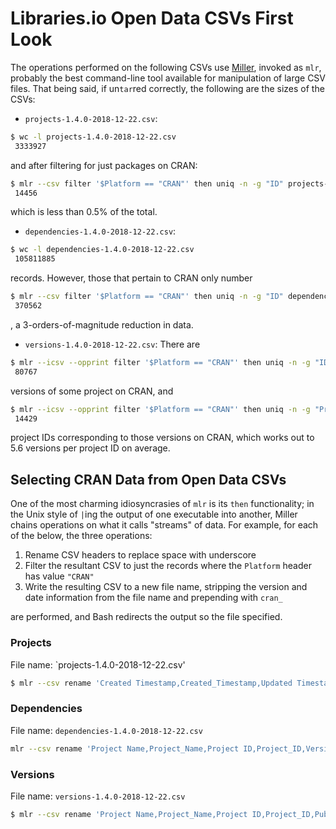 # Libraries.io Open Data CSVs First Look
The operations performed on the following CSVs use
[Miller](https://johnkerl.org/miller/doc/index.html), invoked as `mlr`,
probably the best command-line tool available for manipulation of large
CSV files. That being said, if un`tar`red correctly, the following are
the sizes of the CSVs:

 - `projects-1.4.0-2018-12-22.csv`:
```bash
$ wc -l projects-1.4.0-2018-12-22.csv
 3333927
```
and after filtering for just packages on CRAN:
```bash
$ mlr --csv filter '$Platform == "CRAN"' then uniq -n -g "ID" projects-1.4.0-2018-12-22.csv
 14456
```
which is less than 0.5% of the total.

 - `dependencies-1.4.0-2018-12-22.csv`:
```bash
$ wc -l dependencies-1.4.0-2018-12-22.csv
 105811885
```
records. However, those that pertain to CRAN only number
```bash
$ mlr --csv filter '$Platform == "CRAN"' then uniq -n -g "ID" dependencies-1.4.0-2018-12-22.csv
 370562
```
, a 3-orders-of-magnitude reduction in data.

 - `versions-1.4.0-2018-12-22.csv`:
There are
```bash
$ mlr --icsv --opprint filter '$Platform == "CRAN"' then uniq -n -g "ID" versions-1.4.0-2018-12-22.csv
 80767
```
versions of some project on CRAN, and

```bash
$ mlr --icsv --opprint filter '$Platform == "CRAN"' then uniq -n -g "Project ID" versions-1.4.0-2018-12-22.csv
 14429
```
project IDs corresponding to those versions on CRAN, which works out to
5.6 versions per project ID on average.

## Selecting CRAN Data from Open Data CSVs
One of the most charming idiosyncrasies of `mlr` is its `then`
functionality; in the Unix style of `|`ing the output of one executable
into another, Miller chains
operations on what it calls "streams" of data. For example, for each of
the below, the three operations:
  1. Rename CSV headers to replace space with underscore
  2. Filter the resultant CSV to just the records where the `Platform`
  header has value `"CRAN"`
  3. Write the resulting CSV to a new file name, stripping the version
  and date information from the file name and prepending with `cran_`

are performed, and Bash redirects the output so the file specified.

### Projects
File name: `projects-1.4.0-2018-12-22.csv'
```bash
$ mlr --csv rename 'Created Timestamp,Created_Timestamp,Updated Timestamp,Updated_Timestamp,Homepage URL,Homepage_URL,Repository URL,Repository_URL,Versions Count,Versions_Count,Latest Release Publish Timestamp,Latest_Release_Publish_Timestamp,Latest Release Number,Latest_Release_Number,Package Manager ID,Package_Manager_ID,Dependent Projects Count,Dependent_Projects_Count,Last synced Timestamp,Last_Synced_Timestamp,Dependent Repositories Count,Dependent_Repositories_Count,Repository ID,Repository_ID' then filter '$Platform == "CRAN"' then cut -x -f "Platform" projects-1.4.0-2018-12-22.csv > cran_projects.csv
```
### Dependencies
File name: `dependencies-1.4.0-2018-12-22.csv`
```bash
mlr --csv rename 'Project Name,Project_Name,Project ID,Project_ID,Version Number,Version_Number,Version ID,Version_ID,Dependency Name,Dependency_Name,Dependency Platform,Dependency_Platform,Dependency Kind,Dependency_Kind,Optional Dependency,Optional_Dependency,Dependency Requirements,Dependency_Requirements,Dependency Project ID,Dependency_Project_ID' then filter '$Platform == "CRAN"' then filter '$Dependency_Platform == "CRAN"' then filter '$Dependency_Kind == "imports"' then cut -x -f "Platform,Dependency_Platform" dependencies-1.4.0-2018-12-22.csv > cran_dependencies.csv
```
### Versions
File name: `versions-1.4.0-2018-12-22.csv`
```bash
$ mlr --csv rename 'Project Name,Project_Name,Project ID,Project_ID,Published Timestamp,Published_Timestamp,Created Timestamp,Created_Timestamp,Updated Timestamp,Updated_Timestamp' then filter '$Platform == "CRAN"' then cut -x -f "Platform" versions-1.4.0-2018-12-22.csv > cran_versions.csv
```

